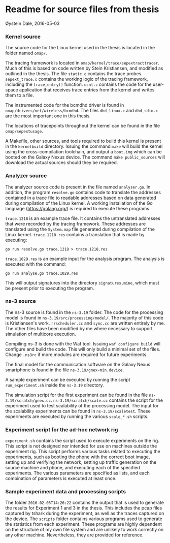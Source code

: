 # Readme for source files from thesis

Øystein Dale, 2016-05-03

### Kernel source

The source code for the Linux kernel used in the thesis is located in the
folder named `omap/`. 

The tracing framework is located in `omap/kernel/trace/sepextracttracer`. Much
of this is based on code written by Stein Kristiansen, and modified as outlined
in the thesis. The file `static.c` contains the trace probes. `sepext_trace.c`
contains the working logic of the tracing framework, including the
`trace_entry()` function. `usnl.c` contains the code for the user-space
application that receives trace entries from the kernel and writes them to a
file.

The instrumented code for the bcmdhd driver is found in
`omap/drivers/net/wireless/bcmdhd`. The files `dhd_linux.c` and `dhd_sdio.c`
are the most important one in this thesis.

The locations of tracepoints throughout the kernel can be found in the file
`omap/sepextusage`.

A Makefile, other sources, and tools required to build this kernel is present
in the `kernelbuild` directory. Issuing the command `make` will build the
kernel using the cross-compilation toolchain, and output a `boot.img` which can
be booted on the Galaxy Nexus device. The command `make public_sources` will
download the actual sources should they be required.

### Analyzer source

The analyzer source code is present in the file named `analyser.go`. In
addition, the program `resolve.go` contains code to translate the addresses
contained in a trace file to readable addresses based on data generated during
compilation of the Linux kernel. A working installation of the Go language
(https://golang.org/) is required to execute these programs.

`trace.1218` is an example trace file. It contains the untranslated addresses
that were recorded by the tracing framework. These addresses are translated
using the `System.map` file generated during compilation of the Linux kernel.
`trace.1218.res` contains a translation that is made by executing:
    
    go run resolve.go trace.1218 > trace.1218.res 
    
`trace.1029.res` is an example input for the analysis program. The analysis is
executed with the command:

    go run analyse.go trace.1029.res
    
This will output signatures into the directory `signatures.mine`, which must be
present prior to executing the program.

### ns-3 source

The ns-3 source is found in the `ns-3.19` folder. The code for the processing
model is found in `ns-3.19/src/processing/model/`. The majority of this code is
Kristiansen's work. `rrscheduler.cc` and `sync.cc` are written entirely by me.
The other files have been modified by me where necessary to support simulation
of multicore execution.

Compiling ns-3 is done with the Waf tool. Issuing `waf configure build` will
configure and build the code. This will only build a minimal set of the files.
Change `.ns3rc` if more modules are required for future experiments. 

The final model for the communication software on the Galaxy Nexus smartphone
is found in the file `ns-3.19/gnex-min.device`.

A sample experiment can be executed by running the script `run_experiment.sh`
inside the `ns-3.19` directory.

The simulation script for the first experiment can be found in the file
`ns-3.19/scratch/gnex.cc`. `ns-3.19/scratch/scale.cc` contains the script for
the experiment used to test scalability of the processing model. The input for
the scalability experiments can be found in `ns-3.19/scaletest`. These
experiments are executed by running the various `scale_*.sh` scripts.

### Experiment script for the ad-hoc network rig

`experiment.sh` contains the script used to execute experiments on the rig.
This script is not designed nor intended for use on machines outside the
experiment rig. This script performs various tasks related to executing the
experiments, such as booting the phone with the correct boot image, setting up
and verifying the network, setting up traffic generation on the source machine
and phone, and executing each of the specified experiments. The various
parameters are specified as lists, and each combination of parameters is
executed at least once.

### Sample experiment data and processing scripts

The folder `2016-02-05T14:26:22` contains the output that is used to generate
the results for Experiment 1 and 3 in the thesis. This includes the pcap files
captured by tshark during the experiment, as well as the traces captured on the
device. The `scripts` folder contains various programs used to generate the
statistics from each experiment. These programs are highly dependent on the
structure of my own file system and are unlikely to work correctly on any other
machine. Nevertheless, they are provided for reference.

